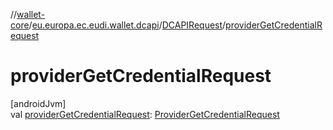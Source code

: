 //[wallet-core](../../../index.md)/[eu.europa.ec.eudi.wallet.dcapi](../index.md)/[DCAPIRequest](index.md)/[providerGetCredentialRequest](provider-get-credential-request.md)

# providerGetCredentialRequest

[androidJvm]\
val [providerGetCredentialRequest](provider-get-credential-request.md): [ProviderGetCredentialRequest](https://developer.android.com/reference/kotlin/androidx/credentials/provider/ProviderGetCredentialRequest.html)
